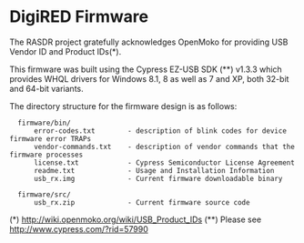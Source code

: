 # DigiRED Firmware

The RASDR project gratefully acknowledges OpenMoko for providing USB Vendor ID and Product IDs(*).

This firmware was built using the Cypress EZ-USB SDK (**) v1.3.3 which provides WHQL drivers for Windows 8.1, 8 as well as 7 and XP, both 32-bit and 64-bit variants.

The directory structure for the firmware design is as follows:

      firmware/bin/
          error-codes.txt        - description of blink codes for device firmware error TRAPs
          vendor-commands.txt    - description of vendor commands that the firmware processes
          license.txt            - Cypress Semiconductor License Agreement
          readme.txt             - Usage and Installation Information
          usb_rx.img             - Current firmware downloadable binary
 
      firmware/src/
          usb_rx.zip             - Current firmware source code

(*)  http://wiki.openmoko.org/wiki/USB_Product_IDs
(**) Please see http://www.cypress.com/?rid=57990
